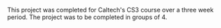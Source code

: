 This project was completed for Caltech's CS3 course over a three week period. The project was to be completed in groups of 4. 
